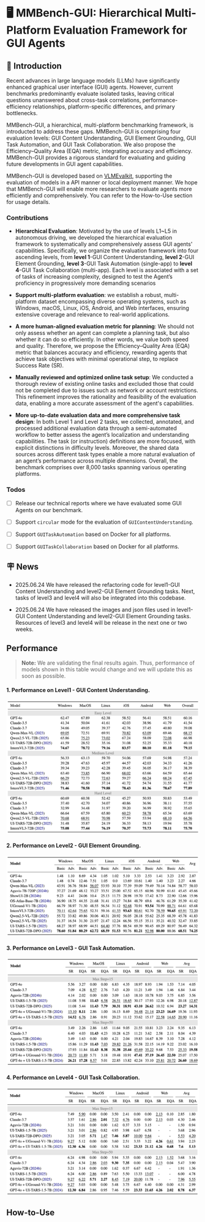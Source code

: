 # 🖥️ MMBench-GUI: Hierarchical Multi-Platform Evaluation Framework for GUI Agents

## 📖 Introduction

Recent advances in large language models (LLMs) have significantly enhanced graphical user interface (GUI) agents. However, current benchmarks predominantly evaluate isolated tasks, leaving critical questions unanswered about cross-task correlations, performance-efficiency relationships, platform-specific differences, and primary bottlenecks. 

MMBench-GUI, a hierarchical, multi-platform benchmarking framework, is introducted to address these gaps. MMBench-GUI is comprising four evaluation levels: GUI Content Understanding, GUI Element Grounding, GUI Task Automation, and GUI Task Collaboration. We also propose the Efficiency–Quality Area (EQA) metric, integrating accuracy and efficiency. MMBench-GUI provides a rigorous standard for evaluating and guiding future developments in GUI agent capabilities.

MMBench-GUI is developed based on [VLMEvalkit](https://github.com/open-compass/VLMEvalKit), supporting the evaluation of models in a API manner or local deployment manner. We hope that MMBench-GUI will enable more researchers to evaluate agents more efficiently and comprehensively. You can refer to the How-to-Use section for usage details.

### Contributions

* **Hierarchical Evaluation**: Motivated by the use of levels L1~L5 in autonomous driving, we developed the hierarchical evaluation framework to systematically and comprehensively assess GUI agents' capabilities. Specifically, we organize the evaluation framework into four ascending levels, from **level 1**-GUI Content Understanding, **level 2**-GUI Element Grounding, **level 3**-GUI Task Automation (single-app) to **level 4**-GUI Task Collaboration (multi-app). Each level is associated with a set of tasks of increasing complexity, designed to test the Agent’s proficiency in progressively more demanding scenarios

* **Support multi-platform evaluation**: we establish a robust, multi-platform dataset encompassing diverse operating systems, such as Windows, macOS, Linux, iOS, Android, and Web interfaces, ensuring extensive coverage and relevance to real-world applications. 

* **A more human-aligned evaluation metric for planning**: We should not only assess whether an agent can complete a planning task, but also whether it can do so efficiently. In other words, we value both speed and quality. Therefore, we propose the Efficiency–Quality Area (EQA) metric that balances accuracy and efficiency, rewarding agents that achieve task objectives with minimal operational step, to replace  Success Rate (SR).

* **Manually reviewed and optimized online task setup**: We conducted a thorough review of existing online tasks and excluded those that could not be completed due to issues such as network or account restrictions. This refinement improves the rationality and feasibility of the evaluation data, enabling a more accurate assessment of the agent's capabilities.

* **More up-to-date evaluation data and more comprehensive task design**: In both Level 1 and Level 2 tasks, we collected, annotated, and processed additional evaluation data through a semi-automated workflow to better assess the agent’s localization and understanding capabilities. The task (or instruction) definitions are more focused, with explicit distinctions in difficulty levels. Moreover, the shared data sources across different task types enable a more natural evaluation of an agent’s performance across multiple dimensions. Overall, the benchmark comprises over 8,000 tasks spanning various operating platforms.

### Todos

* [ ] Release our technical reports where we have evaluated some GUI Agents on our benchmark.
* [ ] Support `circular` mode for the evaluation of `GUIContentUnderstanding`.
* [ ] Support `GUITaskAutomation` based on Docker for all platforms.
* [ ] Support `GUITaskCollaboration` based on Docker for all platforms.


## 🪧 News

* 2025.06.24 We have released the refactoring code for level1-GUI Content Understanding and level2-GUI Element Grounding tasks. Next, tasks of level3 and level4 will also be integrated into this codebase.

* 2025.06.24 We have released the images and json files used in level1-GUI Content Understanding and level2-GUI Element Grounding tasks. Resources of level3 and level4 will be release in the next one or two weeks.

## Performance

> **Note:** We are validating the final results again. Thus, performance of models shown in this table would change and we will update this as soon as possible.

#### 1. Performance on Level1 - GUI Content Understanding.
![](./assets/level1.png)

#### 2. Performance on Level2 - GUI Element Grounding.
![](./assets/level2.png)

#### 3. Performance on Level3 - GUI Task Automation.
![](./assets/level3.png)

#### 4. Performance on Level4 - GUI Task Collaboration.
![](./assets/level4.png)

## How-to-Use


